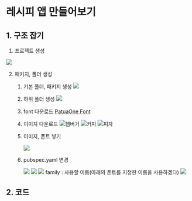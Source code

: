 
# 레시피 앱 만들어보기

## 1. 구조 잡기

1. 프로젝트 생성

![](https://i.imgur.com/4yegJAP.png)


2. 패키지, 폴더 생성
	1. 기본 폴더, 패키지 생성
		![](https://i.imgur.com/FZqQsml.png)
		
	2. 하위 폴더 생성
	![](https://i.imgur.com/hVD7oFj.png)
	3. font 다운로드
	[PatuaOne Font](https://fonts.google.com/specimen/Patua+One)
	4. 이미지 다운로드
	![햄버거](https://i.imgur.com/08QntoO.jpg)
	![커피](https://i.imgur.com/J346gPH.jpg)
	![피자](https://i.imgur.com/0eMQM1s.jpg)
	5. 이미지, 폰트 넣기
	
		![](https://i.imgur.com/OUGYF4M.png)
	6. pubspec.yaml 변경

		![](https://i.imgur.com/3YDzn5p.png)
		![](https://i.imgur.com/a87kne3.png)
		![](https://i.imgur.com/CUf0pfI.png)
		family : 사용할 이름(아래의 폰트를 지정한 이름을 사용하겠다)
		![](https://i.imgur.com/ulxRbun.png)


## 2. 코드



